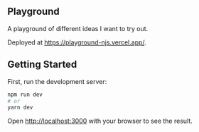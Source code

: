 ## Playground
A playground of different ideas I want to try out.

Deployed at https://playground-njs.vercel.app/.


## Getting Started

First, run the development server:

```bash
npm run dev
# or
yarn dev
```

Open [http://localhost:3000](http://localhost:3000) with your browser to see the result.


